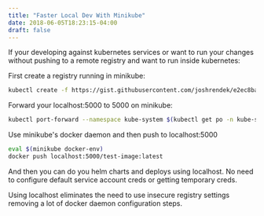 ```yaml
---
title: "Faster Local Dev With Minikube"
date: 2018-06-05T18:23:15-04:00
draft: false
---
```


If your developing against kubernetes services or want to run your changes without pushing to a remote registry and want to run inside kubernetes:

First create a registry running in minikube:

``` bash
kubectl create -f https://gist.githubusercontent.com/joshrendek/e2ec8bac06706ec139c78249472fe34b/raw/6efc11eb8c2dce167ba0a5e557833cc4ff38fa7c/kube-registry.yaml
```

Forward your localhost:5000 to 5000 on minikube:

``` bash
kubectl port-forward --namespace kube-system $(kubectl get po -n kube-system | grep kube-registry-v0 | awk '{print $1;}') 5000:5000
```

Use minikube's docker daemon and then push to localhost:5000

``` bash
eval $(minikube docker-env)
docker push localhost:5000/test-image:latest
```

And then you can do you helm charts and deploys using localhost. No need to configure default service account creds or getting temporary creds.

Using localhost eliminates the need to use insecure registry settings removing a lot of docker daemon configuration steps.
